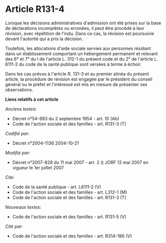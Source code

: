 # Article R131-4

Lorsque les décisions administratives d'admission ont été prises sur la base de déclarations incomplètes ou erronées, il peut
être procédé à leur révision, avec répétition de l'indu. Dans ce cas, la révision est poursuivie devant l'autorité qui a pris
la décision.

Toutefois, les allocations d'aide sociale servies aux personnes résidant dans un établissement comportant un hébergement
permanent et relevant des 6° et 7° du I de l'article L. 312-1 du présent code et du 2° de l'article L. 6111-2 du code de la
santé publique sont versées à terme à échoir.

Dans les cas prévus à l'article R. 131-3 et au premier alinéa du présent article, la procédure de révision est engagée par le
président du conseil général ou le préfet et l'intéressé est mis en mesure de présenter ses observations.

**Liens relatifs à cet article**

_Anciens textes_:

  - Décret n°54-883 du 2 septembre 1954 - art. 10 (Ab)
  - Code de l'action sociale et des familles - art. R131-3 (T)

_Codifié par_:

  - Décret n°2004-1136 2004-10-21

_Modifié par_:

  - Décret n°2007-828 du 11 mai 2007 - art. 2 () JORF 12 mai 2007 en vigueur le 1er juillet 2007

_Cite_:

  - Code de la santé publique - art. L6111-2 (V)
  - Code de l'action sociale et des familles - art. L312-1 (M)
  - Code de l'action sociale et des familles - art. R131-3 (T)

_Nouveaux textes_:

  - Code de l'action sociale et des familles - art. R131-5 (V)

_Cité par_:

  - Code de l'action sociale et des familles - art. R314-186 (V)
